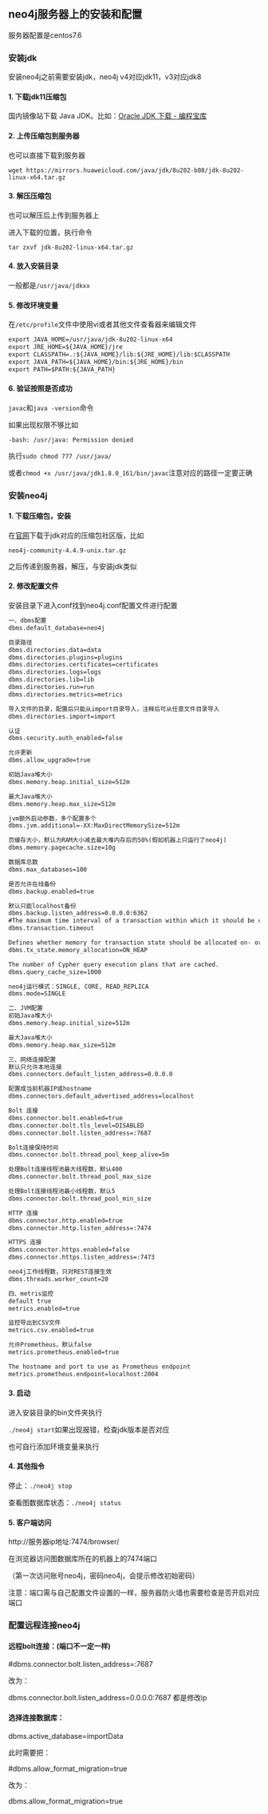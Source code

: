 ## neo4j服务器上的安装和配置

服务器配置是centos7.6

### 安装jdk

安装neo4j之前需要安装jdk，neo4j v4对应jdk11，v3对应jdk8

#### 1. 下载jdk11压缩包

国内镜像站下载 Java JDK。比如：[Oracle JDK 下载 - 编程宝库](http://www.codebaoku.com/jdk/jdk-oracle.html)

#### 2. 上传压缩包到服务器

也可以直接下载到服务器

`wget https://mirrors.huaweicloud.com/java/jdk/8u202-b08/jdk-8u202-linux-x64.tar.gz`

#### 3. 解压压缩包

也可以解压后上传到服务器上

进入下载的位置，执行命令

`tar zxvf jdk-8u202-linux-x64.tar.gz`

#### 4. 放入安装目录

一般都是`/usr/java/jdkxx`

#### 5. 修改环境变量

在`/etc/profile`文件中使用vi或者其他文件查看器来编辑文件

```xml
export JAVA_HOME=/usr/java/jdk-8u202-linux-x64
export JRE_HOME=${JAVA_HOME}/jre
export CLASSPATH=.:${JAVA_HOME}/lib:${JRE_HOME}/lib:$CLASSPATH
export JAVA_PATH=${JAVA_HOME}/bin:${JRE_HOME}/bin
export PATH=$PATH:${JAVA_PATH}
```

#### 6. 验证按照是否成功

`javac`和`java -version`命令

如果出现权限不够比如

```shell
-bash: /usr/java: Permission denied
```

执行`sudo chmod 777 /usr/java/`

或者`chmod +x /usr/java/jdk1.8.0_161/bin/javac`注意对应的路径一定要正确

### 安装neo4j

#### 1. 下载压缩包，安装

在[官网](https://go.neo4j.com)下载于jdk对应的压缩包社区版，比如

`neo4j-community-4.4.9-unix.tar.gz`

之后传递到服务器，解压，与安装jdk类似

#### 2. 修改配置文件

安装目录下进入conf找到neo4j.conf配置文件进行配置

```xml
一、dbms配置
dbms.default_database=neo4j

目录路径
dbms.directories.data=data
dbms.directories.plugins=plugins
dbms.directories.certificates=certificates
dbms.directories.logs=logs
dbms.directories.lib=lib
dbms.directories.run=run
dbms.directories.metrics=metrics

导入文件的目录，配置后只能从import目录导入，注释后可从任意文件目录导入
dbms.directories.import=import

认证
dbms.security.auth_enabled=false

允许更新
dbms.allow_upgrade=true

初始Java堆大小
dbms.memory.heap.initial_size=512m

最大Java堆大小
dbms.memory.heap.max_size=512m

jvm额外启动参数，多个配置多个
dbms.jvm.additional=-XX:MaxDirectMemorySize=512m

页缓存大小，默认为RAM大小减去最大堆内存后的50%(假如机器上只运行了neo4j)
dbms.memory.pagecache.size=10g

数据库总数
dbms.max_databases=100

是否允许在线备份
dbms.backup.enabled=true

默认只能localhost备份
dbms.backup.listen_address=0.0.0.0:6362
#The maximum time interval of a transaction within which it should be completed.
dbms.transaction.timeout

Defines whether memory for transaction state should be allocated on- or offheap.ON_HEAP, OFF_HEAP。默认OFF_HEAP
dbms.tx_state.memory_allocation=ON_HEAP

The number of Cypher query execution plans that are cached.
dbms.query_cache_size=1000

neo4j运行模式：SINGLE, CORE, READ_REPLICA
dbms.mode=SINGLE

二、JVM配置
初始Java堆大小
dbms.memory.heap.initial_size=512m

最大Java堆大小
dbms.memory.heap.max_size=512m

三、网络连接配置
默认只允许本地连接
dbms.connectors.default_listen_address=0.0.0.0

配置成当前机器IP或hostname
dbms.connectors.default_advertised_address=localhost

Bolt 连接
dbms.connector.bolt.enabled=true
dbms.connector.bolt.tls_level=DISABLED
dbms.connector.bolt.listen_address=:7687

Bolt连接保持时间
dbms.connector.bolt.thread_pool_keep_alive=5m

处理Bolt连接线程池最大线程数，默认400
dbms.connector.bolt.thread_pool_max_size

处理Bolt连接线程池最小线程数，默认5
dbms.connector.bolt.thread_pool_min_size

HTTP 连接
dbms.connector.http.enabled=true
dbms.connector.http.listen_address=:7474

HTTPS 连接
dbms.connector.https.enabled=false
dbms.connector.https.listen_address=:7473

neo4j工作线程数，只对REST连接生效
dbms.threads.worker_count=20

四、metris监控
default true
metrics.enabled=true

监控导出到CSV文件
metrics.csv.enabled=true

允许Prometheus，默认false
metrics.prometheus.enabled=true

The hostname and port to use as Prometheus endpoint
metrics.prometheus.endpoint=localhost:2004
```

#### 3. 启动

进入安装目录的bin文件夹执行

`./neo4j start`如果出现报错，检查jdk版本是否对应

也可自行添加环境变量来执行

#### 4. 其他指令

停止：`./neo4j stop`

查看图数据库状态：`./neo4j status`

#### 5. 客户端访问

http://服务器ip地址:7474/browser/

在浏览器访问图数据库所在的机器上的7474端口

（第一次访问账号neo4j，密码neo4j，会提示修改初始密码）

注意：端口需与自己配置文件设置的一样，服务器防火墙也需要检查是否开启对应端口

### 配置远程连接neo4j

#### 远程bolt连接：(端口不一定一样)

#dbms.connector.bolt.listen_address=:7687

改为：

dbms.connector.bolt.listen_address=0.0.0.0:7687
都是修改ip

#### 选择连接数据库：

dbms.active_database=importData

此时需要把：

#dbms.allow_format_migration=true

改为：

dbms.allow_format_migration=true
